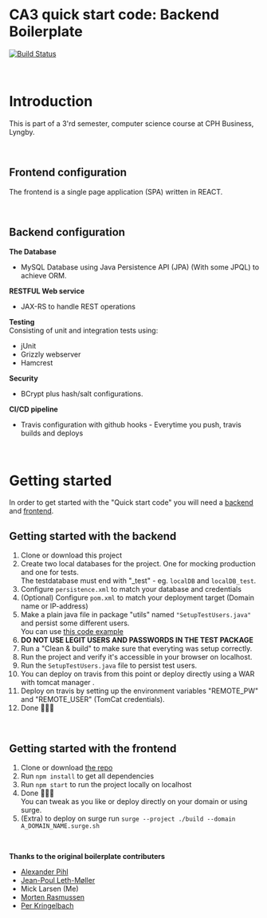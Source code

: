# CA3 quick start code: Backend Boilerplate

[![Build Status](https://travis-ci.com/cph-pk/3sem_eksamen_backend.svg?branch=main)](https://travis-ci.com/cph-pk/3sem_eksamen_backend)

<br>

# Introduction

This is part of a 3'rd semester, computer science course at CPH Business, Lyngby.

<br>

## **Frontend configuration**

The frontend is a single page application (SPA) written in REACT.

<br>

## **Backend configuration**

**The Database**

- MySQL Database using Java Persistence API (JPA) (With some JPQL) to achieve ORM.

**RESTFUL Web service**

- JAX-RS to handle REST operations

**Testing**  
Consisting of unit and integration tests using:

- jUnit
- Grizzly webserver
- Hamcrest

**Security**

- BCrypt plus hash/salt configurations.

**CI/CD pipeline**

- Travis configuration with github hooks - Everytime you push, travis builds and deploys
<br>

# Getting started

In order to get started with the "Quick start code" you will need a [backend](https://github.com/MivleDK/CA3_Boilerplate_Backend) and [frontend](https://github.com/MivleDK/CA3_Boilerplate_Frontend).

## Getting started with the backend

1. Clone or download this project
2. Create two local databases for the project. One for mocking production and one for tests.  
   The testdatabase must end with "\_test" - eg. `localDB` and `localDB_test`.
3. Configure `persistence.xml` to match your database and credentials
4. (Optional) Configure `pom.xml` to match your deployment target (Domain name or IP-address)
5. Make a plain java file in package "utils" named `"SetupTestUsers.java"` and persist some different users.  
   You can use [this code example](https://gist.github.com/MivleDK/b7452b652a33414573fb3a7d91876340)
6. **DO NOT USE LEGIT USERS AND PASSWORDS IN THE TEST PACKAGE**
7. Run a "Clean & build" to make sure that everyting was setup correctly.
8. Run the project and verify it's accessible in your browser on localhost.
9. Run the `SetupTestUsers.java` file to persist test users.
10. You can deploy on travis from this point or deploy directly using a WAR with tomcat manager .
11. Deploy on travis by setting up the environment variables "REMOTE_PW" and "REMOTE_USER" (TomCat credentials).
12. Done 🍻🎉🍾  
<br>

## Getting started with the frontend

1. Clone or download [the repo](https://github.com/MivleDK/CA3_Boilerplate_Frontend)
2. Run `npm install` to get all dependencies
3. Run `npm start` to run the project locally on localhost
4. Done 🍻🎉🍾  
   You can tweak as you like or deploy directly on your domain or using surge.
5. (Extra) to deploy on surge run `surge --project ./build --domain A_DOMAIN_NAME.surge.sh`
<br>

**Thanks to the original boilerplate contributers**

- [Alexander Pihl](https://github.com/AlexanderPihl)
- [Jean-Poul Leth-Møller](https://github.com/Jean-Poul)
- Mick Larsen (Me)
- [Morten Rasmussen]()
- [Per Kringelbach](https://github.com/cph-pk)
